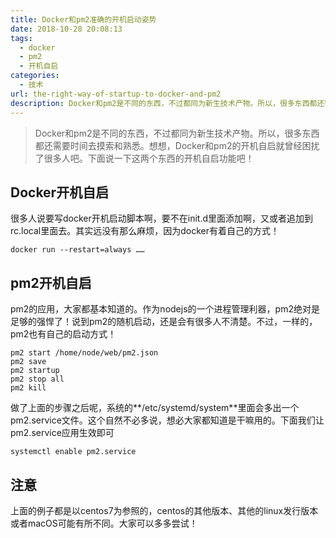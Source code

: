 ```yaml
---
title: Docker和pm2准确的开机启动姿势
date: 2018-10-28 20:08:13
tags: 
  - docker
  - pm2
  - 开机自启
categories:
  - 技术
url: the-right-way-of-startup-to-docker-and-pm2
description: Docker和pm2是不同的东西，不过都同为新生技术产物。所以，很多东西都还需要时间去摸索和熟悉。想想，Docker和pm2的开机自启就曾经困扰了很多人吧。下面说一下这两个东西的开机自启功能吧！
---
```


> Docker和pm2是不同的东西，不过都同为新生技术产物。所以，很多东西都还需要时间去摸索和熟悉。想想，Docker和pm2的开机自启就曾经困扰了很多人吧。下面说一下这两个东西的开机自启功能吧！

## Docker开机自启

很多人说要写docker开机启动脚本啊，要不在init.d里面添加啊，又或者追加到rc.local里面去。其实远没有那么麻烦，因为docker有着自己的方式！

```
docker run --restart=always ……
```

## pm2开机自启

pm2的应用，大家都基本知道的。作为nodejs的一个进程管理利器，pm2绝对是足够的强悍了！说到pm2的随机启动，还是会有很多人不清楚。不过，一样的，pm2也有自己的启动方式！

```
pm2 start /home/node/web/pm2.json
pm2 save
pm2 startup
pm2 stop all
pm2 kill
```

做了上面的步骤之后呢，系统的**/etc/systemd/system**里面会多出一个pm2.service文件。这个自然不必多说，想必大家都知道是干嘛用的。下面我们让pm2.service应用生效即可

```
systemctl enable pm2.service
```


## 注意

上面的例子都是以centos7为参照的，centos的其他版本、其他的linux发行版本或者macOS可能有所不同。大家可以多多尝试！

